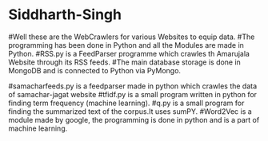 # Siddharth-Singh
#Well these are the WebCrawlers for various Websites to equip data.
#The programming has been done in Python and all the Modules are made in Python.
#RSS.py is a FeedParser programme which crawles th Amarujala Website through its RSS feeds.
#The main database storage is done in MongoDB and is connected to Python via PyMongo.

#samacharfeeds.py is a feedparser made in python which crawles the data of samachar-jagat website
#tfidf.py is a small program written in python for finding term frequency (machine learning).
#q.py is a small program for finding the summarized text of the corpus.It uses sumPY.
#Word2Vec is a module made by google, the programming is done in python and is a part of machine learning.

